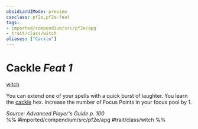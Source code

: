 ```yaml
---
obsidianUIMode: preview
cssclass: pf2e,pf2e-feat
tags:
- imported/compendium/src/pf2e/apg
- trait/class/witch
aliases: ["Cackle"]
---
```

# Cackle  *Feat 1*  
[witch](rules/traits/witch-apg.md)  


You can extend one of your spells with a quick burst of laughter. You learn the [cackle](../spells/cackle-apg.md) hex. Increase the number of Focus Points in your focus pool by 1.

*Source: Advanced Player's Guide p. 100*  
%% #imported/compendium/src/pf2e/apg #trait/class/witch %%